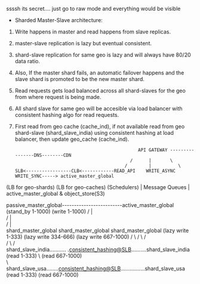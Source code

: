 ssssh its secret.... just go to raw mode and everything would be visible



* Sharded Master-Slave architecture: 

1. Write happens in master and read happens from slave replicas.
2. master-slave replication is lazy but eventual consistent.
2. shard-slave replication for same geo is lazy and will always have 80/20 data ratio.
3. Also, If the master shard fails, an automatic failover happens and the slave shard is promoted to be the new master shard.
4. Read requests gets load balanced across all shard-slaves for the geo from where request is being made.
5. All shard slave for same geo will be accesible via load balancer with consistent hashing algo for read requests.
6. First read from geo cache (cache_ind), if not available read from geo shard-slave (shard_slave_india) using consistent hashing at load balancer, then update geo_cache (cache_ind). 
 
 
 
 
                                                     API GATEWAY ----------------DNS--------CDN
                                                  /      |       \
                                                /        |          \
       SLB<-----------------CLB<------------READ_API    WRITE_ASYNC    WRITE_SYNC-----> active_master_global
(LB for geo-shards)   (LB for geo-caches)               (Schedulers)
                                                              | 
                                                       Message Queues
                                                              |
                                                        active_master_global & object_store(S3)

passive_master_global-------------------------active_master_global
(stand_by 1-1000)                                 (write 1-1000)
                                               /         |        \
                                         /               |              \
                                    /                    |                    \
                    shard_master_global           shard_master_global             shard_master_global
                     (lazy write 1-333)          (lazy write 334-666)            (lazy write 667-1000)
                           /    \                        /    \                           /    \
                          /      \                                                       /      \
          shard_slave_india.......\.... .<consistent_hashing@SLB>..........shard_slave_india      \
            (read 1-333)           \                                       (read 667-1000)        \
                                    \                                                              \
                                   shard_slave_usa........<consistent_hashing@SLB>................shard_slave_usa 
                                   (read 1-333)                                                  (read 667-1000)
         
        
 
 
 
 
 
 
 
 
 
 
 
 
